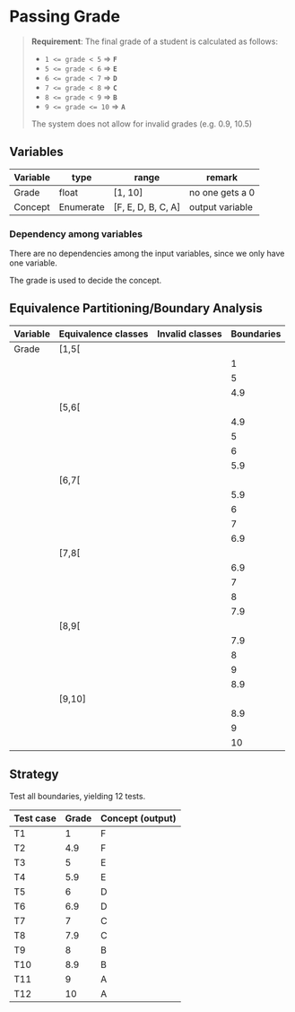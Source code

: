 # Passing Grade

> **Requirement**: The final grade of a student is calculated as follows:
> * `1 <= grade < 5` => **`F`**
> * `5 <= grade < 6` => **`E`**
> * `6 <= grade < 7` => **`D`**
> * `7 <= grade < 8` => **`C`**
> * `8 <= grade < 9` => **`B`**
> * `9 <= grade <= 10` => **`A`**
> 
> The system does not allow for invalid grades (e.g. 0.9, 10.5)

## Variables
| Variable | type | range | remark |
| -------- | ---- | ----- | ------- |
| Grade | float | [1, 10] | no one gets a 0 |
| Concept | Enumerate | [F, E, D, B, C, A] | output variable |

### Dependency among variables
There are no dependencies among the input variables, since we only have one variable.

The grade is used to decide the concept.

## Equivalence Partitioning/Boundary Analysis
| Variable | Equivalence classes | Invalid classes | Boundaries |
| -------- | ------------------- | --------------- | ---------- |
| Grade | [1,5[ | | |
| | | | 1 |
| | | | 5 |
| | | | 4.9 |
| | [5,6[ | | |
| | | | 4.9 |
| | | | 5 |
| | | | 6 |
| | | | 5.9 |
| | [6,7[ | | |
| | | | 5.9 |
| | | | 6 |
| | | | 7 |
| | | | 6.9 |
| | [7,8[ | | |
| | | | 6.9 |
| | | | 7 |
| | | | 8 |
| | | | 7.9 |
| | [8,9[ | | |
| | | | 7.9 |
| | | | 8 |
| | | | 9 |
| | | | 8.9 |
| | [9,10] | | |
| | | | 8.9 |
| | | | 9 |
| | | | 10 |



## Strategy
Test all boundaries, yielding 12 tests.


| Test case | Grade | Concept (output) |
| --------- | ----- | ---------------- |
| T1 | 1 | F |
| T2 | 4.9 | F |
| T3 | 5 | E |
| T4 | 5.9 | E |
| T5 | 6 | D |
| T6 | 6.9 | D |
| T7 | 7 | C |
| T8 | 7.9 | C |
| T9 | 8 | B |
| T10 | 8.9 | B |
| T11 | 9 | A |
| T12 | 10 | A |
